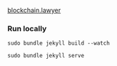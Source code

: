 [blockchain.lawyer](http://blockchain.lawyer)

### Run locally
`sudo bundle jekyll build --watch`

`sudo bundle jekyll serve`
